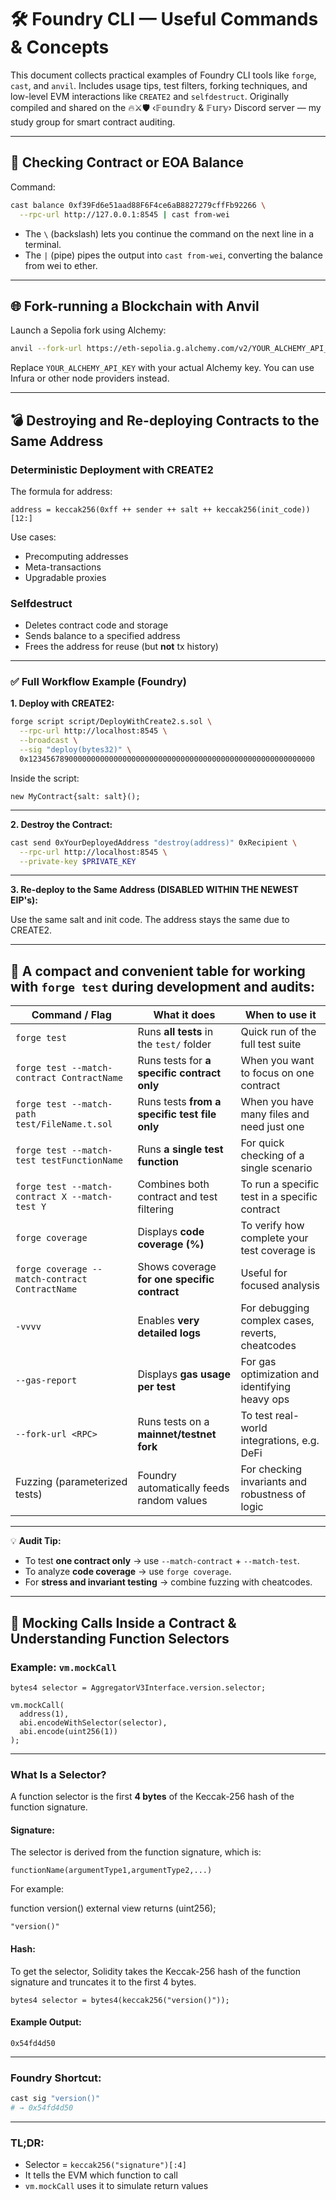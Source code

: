 # 🛠️ Foundry CLI — Useful Commands & Concepts

This document collects practical examples of Foundry CLI tools like `forge`, `cast`, and `anvil`. Includes usage tips, test filters, forking techniques, and low-level EVM interactions like `CREATE2` and `selfdestruct`. Originally compiled and shared on the 🔥⚔🛡 ‹𝔽𝕠𝕦𝕟𝕕𝕣𝕪 & 𝔽𝕦𝕣𝕪› Discord server — my study group for smart contract auditing.

---

## 🔎 Checking Contract or EOA Balance

Command:

```bash
cast balance 0xf39Fd6e51aad88F6F4ce6aB8827279cffFb92266 \
  --rpc-url http://127.0.0.1:8545 | cast from-wei
````

* The `\` (backslash) lets you continue the command on the next line in a terminal.
* The `|` (pipe) pipes the output into `cast from-wei`, converting the balance from wei to ether.

---

## 🌐 Fork-running a Blockchain with Anvil

Launch a Sepolia fork using Alchemy:

```bash
anvil --fork-url https://eth-sepolia.g.alchemy.com/v2/YOUR_ALCHEMY_API_KEY
```

Replace `YOUR_ALCHEMY_API_KEY` with your actual Alchemy key.
You can use Infura or other node providers instead.

---

## 💣 Destroying and Re-deploying Contracts to the Same Address

### Deterministic Deployment with CREATE2

The formula for address:

```text
address = keccak256(0xff ++ sender ++ salt ++ keccak256(init_code))[12:]
```

Use cases:

* Precomputing addresses
* Meta-transactions
* Upgradable proxies

### Selfdestruct

* Deletes contract code and storage
* Sends balance to a specified address
* Frees the address for reuse (but **not** tx history)

---

### ✅ Full Workflow Example (Foundry)

**1. Deploy with CREATE2:**

```bash
forge script script/DeployWithCreate2.s.sol \
  --rpc-url http://localhost:8545 \
  --broadcast \
  --sig "deploy(bytes32)" \
  0x1234567890000000000000000000000000000000000000000000000000000000
```

Inside the script:

```solidity
new MyContract{salt: salt}();
```

---

**2. Destroy the Contract:**

```bash
cast send 0xYourDeployedAddress "destroy(address)" 0xRecipient \
  --rpc-url http://localhost:8545 \
  --private-key $PRIVATE_KEY
```

---

**3. Re-deploy to the Same Address (DISABLED WITHIN THE NEWEST EIP's):**

Use the same salt and init code. The address stays the same due to CREATE2.

---

## 🧪 A **compact and convenient table** for working with `forge test` during development and audits:

| Command / Flag                                 | What it does                                  | When to use it                                   |
| ---------------------------------------------- | --------------------------------------------- | ------------------------------------------------ |
| `forge test`                                   | Runs **all tests** in the `test/` folder      | Quick run of the full test suite                 |
| `forge test --match-contract ContractName`     | Runs tests for **a specific contract only**   | When you want to focus on one contract           |
| `forge test --match-path test/FileName.t.sol`  | Runs tests **from a specific test file only** | When you have many files and need just one       |
| `forge test --match-test testFunctionName`     | Runs **a single test function**               | For quick checking of a single scenario          |
| `forge test --match-contract X --match-test Y` | Combines both contract and test filtering     | To run a specific test in a specific contract    |
| `forge coverage`                               | Displays **code coverage (%)**                | To verify how complete your test coverage is     |
| `forge coverage --match-contract ContractName` | Shows coverage **for one specific contract**  | Useful for focused analysis                      |
| `-vvvv`                                        | Enables **very detailed logs**                | For debugging complex cases, reverts, cheatcodes |
| `--gas-report`                                 | Displays **gas usage per test**               | For gas optimization and identifying heavy ops   |
| `--fork-url <RPC>`                             | Runs tests on a **mainnet/testnet fork**      | To test real-world integrations, e.g. DeFi       |
| Fuzzing (parameterized tests)                  | Foundry automatically feeds random values     | For checking invariants and robustness of logic  |

---

💡 **Audit Tip:**

* To test **one contract only** → use `--match-contract` + `--match-test`.
* To analyze **code coverage** → use `forge coverage`.
* For **stress and invariant testing** → combine fuzzing with cheatcodes.

---

## 🧰 Mocking Calls Inside a Contract & Understanding Function Selectors

### Example: `vm.mockCall`

```solidity
bytes4 selector = AggregatorV3Interface.version.selector;

vm.mockCall(
  address(1),
  abi.encodeWithSelector(selector),
  abi.encode(uint256(1))
);
```

---

### What Is a Selector?

A function selector is the first **4 bytes** of the Keccak-256 hash of the function signature.

#### Signature:

The selector is derived from the function signature, which is:

```solidity
functionName(argumentType1,argumentType2,...)
```

For example:

function version() external view returns (uint256);

```solidity
"version()"
```

#### Hash:

To get the selector, Solidity takes the Keccak-256 hash of the function signature and truncates it to the first 4 bytes.

```solidity
bytes4 selector = bytes4(keccak256("version()"));
```

#### Example Output:

```text
0x54fd4d50
```

---

### Foundry Shortcut:

```bash
cast sig "version()"
# → 0x54fd4d50
```

---

### TL;DR:

* Selector = `keccak256("signature")[:4]`
* It tells the EVM which function to call
* `vm.mockCall` uses it to simulate return values
